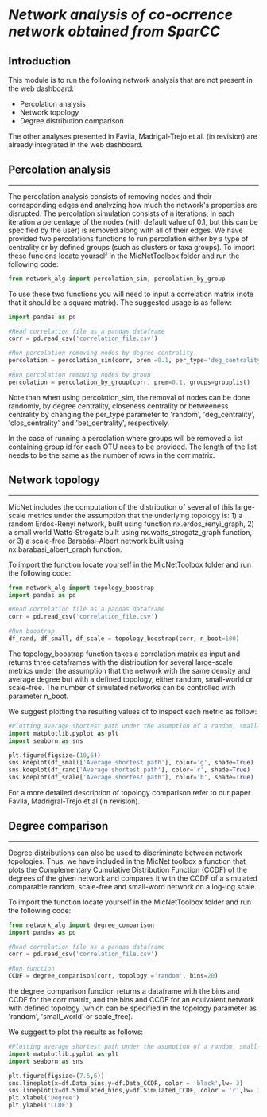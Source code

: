 
# *Network analysis of co-ocrrence network obtained from SparCC* 

## Introduction

This module is to run the following network analysis that are not present in the web dashboard:
* Percolation analysis
* Network topology 
* Degree distribution comparison

The other analyses presented in Favila, Madrigal-Trejo et al. (in revision) are already integrated in the web dashboard.


## Percolation analysis
---
The percolation analysis consists of removing nodes and their corresponding edges and analyzing how much the network's properties are disrupted. The percolation simulation consists of n iterations; in each iteration a percentage of the nodes (with default value of 0.1, but this can be specified by the user) is removed along with all of their edges.
We have provided two percolations functions to run percolation either by a type of centrality or by defined groups (such as clusters or taxa groups). To import these funcions locate yourself in the MicNetToolbox folder and run the following code:

~~~python
from network_alg import percolation_sim, percolation_by_group
~~~

To use these two functions you will need to input a correlation matrix (note that it should be a square matrix). The suggested usage is as follow:

~~~python
import pandas as pd

#Read correlation file as a pandas dataframe 
corr = pd.read_csv('correlation_file.csv')

#Run percolation removing nodes by degree centrality
percolation = percolation_sim(corr, prem =0.1, per_type='deg_centrality')

#Run percolation removing nodes by group
percolation = percolation_by_group(corr, prem=0.1, groups=grouplist)
~~~

Note than when using percolation_sim, the removal of nodes can be done randomly, by degree centrality, closeness centrality or betweeness centrality by changing the per_type parameter to 'random', 'deg_centrality', 'clos_centrality' and 'bet_centrality', respectively.

In the case of running a percolation where groups will be removed a list containing group id for each OTU nees to be provided. The length of the list needs to be the same as the number of rows in the corr matrix.

## Network topology
---

MicNet includes the computation of the distribution of several of this large-scale metrics under the assumption that the underlying topology is: 1) a random Erdos-Renyi network, built using function nx.erdos_renyi_graph, 2) a small world Watts-Strogatz built using nx.watts_strogatz_graph function, or 3) a scale-free Barabási-Albert network built using nx.barabasi_albert_graph function. 

To import the function locate yourself in the MicNetToolbox folder and run the following code:

~~~python
from network_alg import topology_boostrap
import pandas as pd

#Read correlation file as a pandas dataframe 
corr = pd.read_csv('correlation_file.csv')

#Run boostrap
df_rand, df_small, df_scale = topology_boostrap(corr, n_boot=100)
~~~

The topology_boostrap function takes a correlation matrix as input and returns three dataframes with the distribution for several large-scale metrics under the assumption that the network with the same density and average degree but with a defined topology, either random, small-world or scale-free. The number of simulated networks can be controlled with parameter n_boot.


We suggest plotting the resulting values of to inspect each metric as follow:

~~~python
#Plotting average shortest path under the asumption of a random, small-world and scale-free topology.
import matplotlib.pyplot as plt
import seaborn as sns

plt.figure(figsize=(10,6))
sns.kdeplot(df_small['Average shortest path'], color='g', shade=True)
sns.kdeplot(df_rand['Average shortest path'], color='r', shade=True)
sns.kdeplot(df_scale['Average shortest path'], color='b', shade=True)
~~~

For a more detailed description of topology comparison refer to our paper Favila, Madrigral-Trejo et al (in revision).

## Degree comparison
---

Degree distributions can also be used to discriminate between network topologies. Thus, we have included in the MicNet toolbox a function that plots the Complementary Cumulative Distribution Function (CCDF) of the degrees of the given network and compares it with the CCDF of a simulated comparable random, scale-free and small-word network on a log-log scale. 

To import the function locate yourself in the MicNetToolbox folder and run the following code:

~~~python
from network_alg import degree_comparison
import pandas as pd

#Read correlation file as a pandas dataframe 
corr = pd.read_csv('correlation_file.csv')

#Run function
CCDF = degree_comparison(corr, topology ='random', bins=20)
~~~

the degree_comparison function returns a dataframe with the bins and CCDF for the corr matrix, and the bins and CCDF for an equivalent network with defined topology (which can be specified in the topology parameter as 'random', 'small_world' or scale_free).

We suggest to plot the results as follows:

~~~python
#Plotting average shortest path under the asumption of a random, small-world and scale-free topology.
import matplotlib.pyplot as plt
import seaborn as sns

plt.figure(figsize=(7.5,6))
sns.lineplot(x=df.Data_bins,y=df.Data_CCDF, color = 'black',lw= 3)
sns.lineplot(x=df.Simulated_bins,y=df.Simulated_CCDF, color = 'r',lw= 3)
plt.xlabel('Degree')
plt.ylabel('CCDF')

~~~
